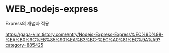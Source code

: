 # WEB_nodejs-express
Express의 개념과 적용 <br><br>
https://gaga-kim.tistory.com/entry/Nodejs-Express-Express%EC%9D%98-%EA%B0%9C%EB%85%90%EA%B3%BC-%EC%A0%81%EC%9A%A9?category=885425

